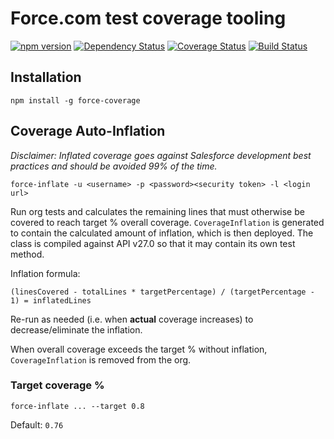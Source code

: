 # Force.com test coverage tooling

[![npm version](https://img.shields.io/npm/v/force-coverage.svg)](https://www.npmjs.com/package/force-coverage)
[![Dependency Status](https://img.shields.io/david/jdcrensh/node-force-coverage.svg)](https://david-dm.org/jdcrensh/node-force-coverage)
[![Coverage Status](https://coveralls.io/repos/jdcrensh/node-force-coverage/badge.svg?branch=master&service=github)](https://coveralls.io/github/jdcrensh/node-force-coverage?branch=master)
[![Build Status](https://travis-ci.org/jdcrensh/node-force-coverage.svg?branch=master)](https://travis-ci.org/jdcrensh/node-force-coverage)

## Installation

    npm install -g force-coverage

## Coverage Auto-Inflation

*Disclaimer: Inflated coverage goes against Salesforce development best practices and should be avoided 99% of the time.*

    force-inflate -u <username> -p <password><security token> -l <login url>

Run org tests and calculates the remaining lines that must otherwise be covered to reach target % overall coverage. `CoverageInflation` is generated to contain the calculated amount of inflation, which is then deployed. The class is compiled against API v27.0 so that it may contain its own test method.

Inflation formula:

    (linesCovered - totalLines * targetPercentage) / (targetPercentage - 1) = inflatedLines

Re-run as needed (i.e. when **actual** coverage increases) to decrease/eliminate the inflation.

When overall coverage exceeds the target % without inflation, `CoverageInflation` is removed from the org.

### Target coverage %

    force-inflate ... --target 0.8

Default: `0.76`
